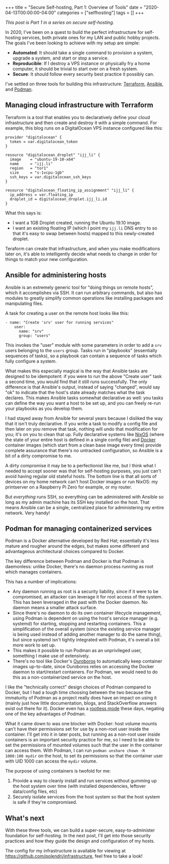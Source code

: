 +++
title = "Secure Self-hosting, Part 1: Overview of Tools"
date = "2020-04-13T00:00:00-04:00"
categories = ["selfhosting"]
tags = []
+++

_This post is Part 1 in a series on secure self-hosting._

In 2020, I've been on a quest to build the perfect infrastructure for self-hosting services, both private ones for my
LAN and public hobby projects. The goals I've been looking to achieve with my setup are simple:

- **Automated**: It should take a single command to provision a system, upgrade a system, and start or stop a service.
- **Reproducible**: If I destroy a VPS instance or physically fry a home computer, it should be trivial to start over
  on a fresh system.
- **Secure**: It should follow every security best practice it possibly can.

I've settled on three tools for building this infrastructure: [Terraform](https://www.terraform.io/),
[Ansible](https://www.ansible.com/), and [Podman](https://podman.io/).

## Managing cloud infrastructure with Terraform

Terraform is a tool that enables you to declaratively define your cloud infrastructure and then create and destroy it
with a simple command. For example, this blog runs on a DigitalOcean VPS instance configured like this:

```
provider "digitalocean" {
  token = var.digitalocean_token
}

resource "digitalocean_droplet" "ijj_li" {
  image    = "ubuntu-19-10-x64"
  name     = "ijj.li"
  region   = "tor1"
  size     = "s-1vcpu-1gb"
  ssh_keys = var.digitalocean_ssh_keys
}

resource "digitalocean_floating_ip_assignment" "ijj_li" {
  ip_address = var.floating_ip
  droplet_id = digitalocean_droplet.ijj_li.id
}
```

What this says is:

- I want a 1GB Droplet created, running the Ubuntu 19.10 image.
- I want an existing floating IP (which I point my `ijj.li` DNS entry to so that it's easy to swap between hosts)
  mapped to this newly-created droplet.

Teraform can create that infrastructure, and when you make modifications later on, it's able to intelligently decide
what needs to change in order for things to match your new configuration.

## Ansible for administering hosts

Ansible is an extremely generic tool for "doing things on remote hosts", which it accomplishes via SSH. It can run
arbitrary commands, but also has modules to greatly simplify common operations like installing packages and manipulating
files.

A task for creating a user on the remote host looks like this:

```
- name: "Create 'srv' user for running services"
    user:
      name: "srv"
      group: "users"
```

This invokes the "user" module with some parameters in order to add a `srv` users belonging to the `users` group. Tasks
run in "playbooks" (essentially sequences of tasks), so a playbook can contain a sequence of tasks which fully
configure a system.

What makes this especially magical is the way that Ansible tasks are designed to be idempotent: if you were to run the
above "Create user" task a second time, you would find that it still runs successfully. The only difference is that
Ansible's output, instead of saying "changed", would say "ok" to indicate that the host's state already matches what
the task declares. This makes Ansible tasks somewhat declarative as well: you tasks can define the way you want a host
to be set up, and you can freely re-run your playbooks as you develop them.

I had stayed away from Ansible for several years because I disliked the way that it isn't truly declarative. If you
write a task to modify a config file and then later on you remove that task, nothing will undo that modification for
you; it's on you to clean that up. Fully declarative systems like [NixOS](https://nixos.org/) (where the state of your
entire host is defined in a single config file) and [Docker](https://www.docker.com/) container images (which start from
a clean base image every time) provide complete assurance that there's no untracked configuration, so Ansible is a bit
of a dirty compromise to me.

A dirty compromise it may be to a perfectionist like me, but I think what I needed to accept sooner was that for
self-hosting purposes, you just can't avoid having regular old stateful hosts. The bottom line is that all sorts of
devices on my home network can't host Docker images or run NixOS: my printserver on a Raspberry Pi Zero for example, or
my router.

But _everything_ runs SSH, so everything can be administered with Ansible so long as my admin machine has its SSH key
installed on the host. That means Ansible can be a single, centralized place for administering my entire network.
Very handy!

## Podman for managing containerized services

Podman is a Docker alternative developed by Red Hat; essentially it's less mature and rougher around the edges, but
makes some different and advantageous architectural choices compared to Docker.

The key difference between Podman and Docker is that Podman is daemonless: unlike Docker, there's no daemon process
running as root which manages containers.

This has a number of implications:

- Any daemon running as root is a security liability, since if it were to be compromised, an attacker can leverage it
  for root access of the system. This has been leveraged in the past with the Docker daemon. No daemon means a smaller
  attack surface.
- Since there's no daemon to do its own container lifecycle management, using Podman is dependent on using the host's
  service manager (e.g. systemd) for starting, stopping and restarting containers. This a simplification of the overall
  system (since the existing service manager is being used instead of adding another manager to do the same thing), but
  since systemd isn't tightly integrated with Podman, it's overall a bit more work to set up.
- This makes it possible to run Podman as an unprivileged user, something I make use of extensively.
- There's no tool like Docker's [Ouroboros](https://github.com/pyouroboros/ouroboros) to automatically keep container
  images up-to-date, since Ouroboros relies on accessing the Docker daemon to start/restart containers. For Podman,
  we would need to do this as a non-containerized service on the host.

I like the "technically correct" design choices of Podman compared to Docker, but I had a tough time choosing between
the two because the immaturity of Podman as a project really does have an impact on using it (mainly just how little
documentation, blogs, and StackOverflow answers exist out there for it). Docker even has a
[rootless mode](https://docs.docker.com/engine/security/rootless/) these days, negating one of the key advantages of
Podman.

What it came down to was one blocker with Docker: host volume mounts can't have their permissions set for use by a
non-root user inside the container. I'll get into it in later posts, but running as a non-root user inside containers is
an important security practice for me, so I need to be able to set the permissions of mounted volumes such that the user
in the container can access them. With Podman, I can run `podman unshare chown -R 1000:100 mydir` on the host, to set
its permissions so that the container user with UID 1000 can access the `mydir` volume.

The purpose of using containers is twofold for me:

1. Provide a way to cleanly install and run services without gumming up the host system over time (with installed
   dependencies, leftover data/config files, etc)
2. Securely isolate services from the host system so that the host system is safe if they're compromised.

## What's next

With these three tools, we can build a super-secure, easy-to-administer foundation for self-hosting. In the next post,
I'll get into those security practices and how they guide the design and configuration of my hosts.

The config for my infrastructure is available for viewing at https://github.com/polendri/infrastructure, feel free to
take a look!
